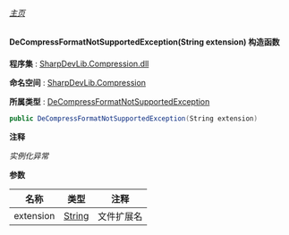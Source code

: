 ###### [主页](./Index.md "主页")

#### DeCompressFormatNotSupportedException(String extension) 构造函数

**程序集** : [SharpDevLib.Compression.dll](./SharpDevLib.Compression.assembly.md "SharpDevLib.Compression.dll")

**命名空间** : [SharpDevLib.Compression](./SharpDevLib.Compression.namespace.md "SharpDevLib.Compression")

**所属类型** : [DeCompressFormatNotSupportedException](./SharpDevLib.Compression.DeCompressFormatNotSupportedException.md "DeCompressFormatNotSupportedException")

``` csharp
public DeCompressFormatNotSupportedException(String extension)
```
**注释**

*实例化异常*


**参数**

|名称|类型|注释|
|---|---|---|
|extension|[String](https://learn.microsoft.com/en-us/dotnet/api/system.string "String")|文件扩展名|


